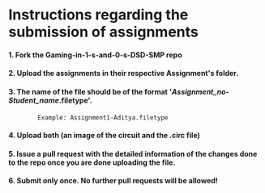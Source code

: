 # Instructions regarding the submission of assignments

#### 1. Fork the Gaming-in-1-s-and-0-s-DSD-SMP repo

#### 2. Upload the assignments in their respective Assignment's folder.
#### 3. The name of the file should be of the format '*Assignment_no-Student_name*.filetype'.
            Example: Assignment1-Aditya.filetype
#### 4. Upload both (an image of the circuit and the .circ file)
#### 5. Issue a pull request with the detailed information of the changes done to the repo once you are done uploading the file.
#### 6. Submit only once. No further pull requests will be allowed!
